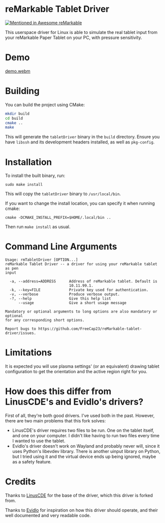 # reMarkable Tablet Driver
[![Mentioned in Awesome reMarkable](https://awesome.re/mentioned-badge.svg)](https://github.com/reHackable/awesome-reMarkable)

This userspace driver for Linux is able to simulate the real tablet input from your reMarkable Paper Tablet on your PC, with pressure sensitivity.

# Demo
[demo.webm](https://github.com/user-attachments/assets/274d3eca-30fb-4983-9589-b4b68bbfb49e)

# Building
You can build the project using CMake:

```sh
mkdir build
cd build
cmake ..
make
```

This will generate the `tabletDriver` binary in the `build` directory. Ensure you have `libssh` and its development headers installed, as well as `pkg-config`.

# Installation

To install the built binary, run:

```
sudo make install
```

This will copy the `tabletDriver` binary to `/usr/local/bin`.

If you want to change the install location, you can specify it when running cmake:

```
cmake -DCMAKE_INSTALL_PREFIX=$HOME/.local/bin ..
```

Then run `make install` as usual.

# Command Line Arguments
```
Usage: rmTabletDriver [OPTION...]
reMarkable Tablet Driver -- a driver for using your reMarkable tablet as pen
input

  -a, --address=ADDRESS      Address of reMarkable tablet. Default is
                             10.11.99.1.
  -k, --key=FILE             Private key used for authentication.
  -v, --verbose              Produce verbose output.
  -?, --help                 Give this help list
      --usage                Give a short usage message

Mandatory or optional arguments to long options are also mandatory or optional
for any corresponding short options.

Report bugs to https://github.com/FreeCap23/reMarkable-tablet-driver/issues.
```

# Limitations
It is expected you will use plasma settings' (or an equivalent) drawing tablet configuration to get the orientation and the active region right for you. 

# How does this differ from LinusCDE's and Evidlo's drivers?
First of all, they're both good drivers. I've used both in the past. However, there are two main problems that this fork solves:
- LinusCDE's driver requires two files to be run. One on the tablet itself, and one on your computer. I didn't like having to run two files every time I wanted to use the tablet.
- Evidlo's driver doesn't work on Wayland and probably never will, since it uses Python's libevdev library. There is another uinput library on Python, but I tried using it and the virtual device ends up being ignored, maybe as a safety feature.


# Credits
Thanks to [LinusCDE](https://github.com/LinusCDE/rmTabletDriver) for the base of the driver, which this driver is forked from.

Thanks to [Evidlo](https://github.com/Evidlo/remarkable_mouse) for inspiration on how this driver should operate, and their well documented and very readable code.
